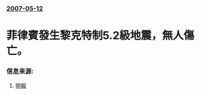 ### [2007-05-12](/news/2007/05/12/index.md)

##### 
# 菲律賓發生黎克特制5.2級地震，無人傷亡。




### 信息来源:

1. [明報](https://web.archive.org/web/20070516171445/http://hk.news.yahoo.com/070512/12/279y4.html)
